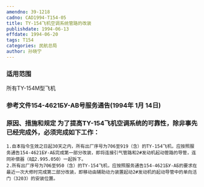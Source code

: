 ```yaml
---
amendno: 39-1218
cadno: CAD1994-T154-05
title: TY-154飞机空调系统管路的改装
publishdate: 1994-06-13
effdate: 1994-06-20
tags: T154
categories: 民航总局
author: 孙晓宁
---
```


### 适用范围 
所有TY-154M型飞机

### 参考文件154-4621БУ-АВ号服务通告(1994年 1月 14日) 

### 原因、措施和规定 为了提高TY-154飞机空调系统的可靠性，除非事先已经完成外，必须完成如下工作： 
    1.自本指令生效之日起30天之内，所有出厂序号为706至919（含）的TY-154飞机，应按照服务通告154-4621БУ-АБ完成第一部分改装，即将连接引气管路和2#发动机起动管路的导管，连同补偿器（8Д2.995.050）一起拆下。 
    2.所有出厂序号为706至950（含）的TY-154飞机，应按照服务通告154-4621БУ-АБ的要求在最近一次大修时完成第二部分改装，即移动由辅助动力装置起动2#发动机的起动导管中的单向活门（3203）的安装位置。

